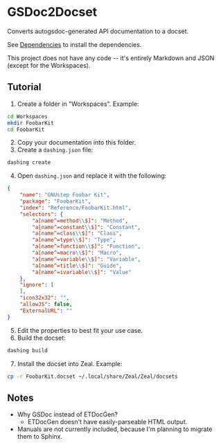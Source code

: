# GSDoc2Docset

Converts autogsdoc-generated API documentation to a docset.

See [Dependencies](Dependencies.md) to install the dependencies.

This project does not have any code -- it's entirely Markdown and JSON (except for the Workspaces).

## Tutorial

1. Create a folder in "Workspaces". Example:
```bash
cd Workspaces
mkdir FoobarKit
cd FoobarKit
```

2. Copy your documentation into this folder.
3. Create a `dashing.json` file:
```bash
dashing create
```

4. Open `dashing.json` and replace it with the following:
```json
{
    "name": "GNUstep Foobar Kit",
    "package": "FoobarKit",
    "index": "Reference/FoobarKit.html",
    "selectors": {
        "a[name^=method\\$]": "Method",
        "a[name^=constant\\$]": "Constant",
        "a[name^=class\\$]": "Class",
        "a[name^=type\\$]": "Type",
        "a[name^=function\\$]": "Function",
        "a[name^=macro\\$]": "Macro",
        "a[name^=variable\\$]": "Variable",
        "a[name^=title\\$]": "Guide",
        "a[name^=ivariable\\$]": "Value"
    },
    "ignore": [
    ],
    "icon32x32": "",
    "allowJS": false,
    "ExternalURL": ""
}
```

5. Edit the properties to best fit your use case.
6. Build the docset:
```bash
dashing build
```

7. Install the docset into Zeal. Example:
```bash
cp -r FoobarKit.docset ~/.local/share/Zeal/Zeal/docsets
```

## Notes

* Why GSDoc instead of ETDocGen?
    * ETDocGen doesn't have easily-parseable HTML output.
* Manuals are not currently included, because I'm planning to migrate them to Sphinx.